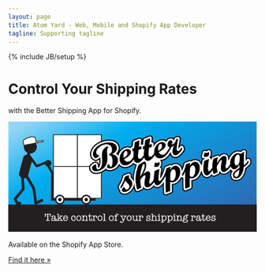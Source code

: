 ```yaml
---
layout: page
title: Atom Yard - Web, Mobile and Shopify App Developer
tagline: Supporting tagline
---
```

{% include JB/setup %}

<div class="jumbotron">
        <h1>Control Your Shipping Rates</h1>
        <p class="lead">with the Better Shipping App for Shopify.</p>
        <a href='https://apps.shopify.com/better-shipping'><img class="img-rounded" alt='Better Shipping' src='/assets/img/better_shipping.jpg' /></a>
        <p class="lead">Available on the Shopify App Store.</p>
        <a class="btn btn-primary btn-large" href="https://apps.shopify.com/better-shipping">Find it here &raquo;</a>
</div>



